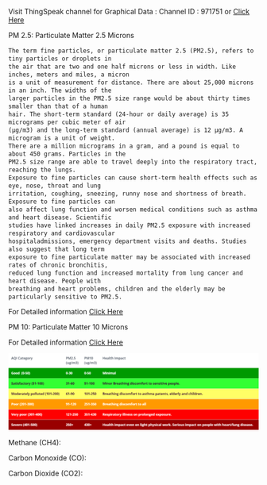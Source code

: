 Visit ThingSpeak channel for Graphical Data :
Channel ID : 971751 or <a href="https://thingspeak.com/channels/971751" rel="noopener nofollow" target="_blank" onclick="return Q.openUrl(this, 11837815);" class="external_link">Click Here</a>

PM 2.5: Particulate Matter 2.5 Microns

	The term fine particles, or particulate matter 2.5 (PM2.5), refers to tiny particles or droplets in
	the air that are two and one half microns or less in width. Like inches, meters and miles, a micron
	is a unit of measurement for distance. There are about 25,000 microns in an inch. The widths of the
	larger particles in the PM2.5 size range would be about thirty times smaller than that of a human 
	hair. The short-term standard (24-hour or daily average) is 35 micrograms per cubic meter of air
	(µg/m3)	and the long-term standard (annual average) is 12 µg/m3. A microgram is a unit of weight.
	There are a million micrograms in a gram, and a pound is equal to about 450 grams. Particles in the
	PM2.5 size range are able to travel deeply into the respiratory tract, reaching the lungs.
	Exposure to fine particles can cause short-term health effects such as eye, nose, throat and lung
	irritation, coughing, sneezing, runny nose and shortness of breath. Exposure to fine particles can
	also affect lung function and worsen medical conditions such as asthma and heart disease. Scientific
	studies have linked increases in daily PM2.5 exposure with increased respiratory and cardiovascular
	hospitaladmissions, emergency department visits and deaths. Studies also suggest that long term
	exposure to fine particulate matter may be associated with increased rates of chronic bronchitis,
	reduced lung function and increased mortality from lung cancer and heart disease. People with
	breathing and heart problems, children and the elderly may be particularly sensitive to PM2.5.

For Detailed information <a href="https://www.health.ny.gov/environmental/indoors/air/pmq_a.htm" rel="noopener nofollow" target="_blank" onclick="return Q.openUrl(this, 11837815);" class="external_link">Click Here</a>


PM 10: Particulate Matter 10 Microns

	
For Detailed information <a href="https://www.epa.gov/pm-pollution/particulate-matter-pm-basics" rel="noopener nofollow" target="_blank" onclick="return Q.openUrl(this, 11837815);" class="external_link">Click Here</a>

![Ranges](https://github.com/IoTAPM/IoT-Based-Air-Pollution-Monitoring-System/blob/master/pm_levels.png "PM 2.5/10 ranges")

Methane (CH4):


Carbon Monoxide (CO):


Carbon Dioxide (CO2):


